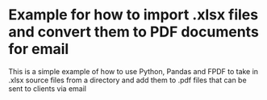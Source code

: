 # Example for how to import .xlsx files and convert them to PDF documents for email

This is a simple example of how to use Python, Pandas and FPDF to take in .xlsx source files from a directory
and add them to .pdf files that can be sent to clients via email
